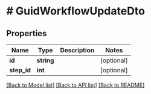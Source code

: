 # # GuidWorkflowUpdateDto

## Properties

Name | Type | Description | Notes
------------ | ------------- | ------------- | -------------
**id** | **string** |  | [optional]
**step_id** | **int** |  | [optional]

[[Back to Model list]](../../README.md#models) [[Back to API list]](../../README.md#endpoints) [[Back to README]](../../README.md)
